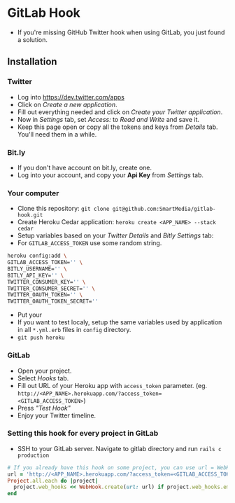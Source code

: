 # GitLab Hook
* If you're missing GitHub Twitter hook when using GitLab, you just found a solution.

## Installation

### Twitter
* Log into https://dev.twitter.com/apps
* Click on _Create a new application_.
* Fill out everything needed and click on _Create your Twitter application_.
* Now in _Settings_ tab, set _Access:_ to _Read and Write_ and save it.
* Keep this page open or copy all the tokens and keys from _Details_ tab. You'll need them in a while.

### Bit.ly
* If you don't have account on bit.ly, create one.
* Log into your account, and copy your __Api Key__ from _Settings_ tab.

### Your computer
* Clone this repository: `git clone git@github.com:SmartMedia/gitlab-hook.git`
* Create Heroku Cedar application: `heroku create <APP_NAME> --stack cedar`
* Setup variables based on your _Twitter Details_ and _Bitly Settings_ tab:
* For `GITLAB_ACCESS_TOKEN` use some random string.

```bash
heroku config:add \
GITLAB_ACCESS_TOKEN='' \
BITLY_USERNAME='' \
BITLY_API_KEY='' \
TWITTER_CONSUMER_KEY='' \
TWITTER_CONSUMER_SECRET='' \
TWITTER_OAUTH_TOKEN='' \
TWITTER_OAUTH_TOKEN_SECRET=''
```

* Put your 
* If you want to test localy, setup the same variables used by application in all `*.yml.erb` files in `config` directory.
* `git push heroku`

### GitLab
* Open your project.
* Select _Hooks_ tab.
* Fill out URL of your Heroku app with `access_token` parameter.
(eg. `http://<APP_NAME>.herokuapp.com/?access_token=<GITLAB_ACCESS_TOKEN>`)
* Press _"Test Hook"_
* Enjoy your Twitter timeline.

### Setting this hook for every project in GitLab
* SSH to your GitLab server. Navigate to gitlab directory and run `rails c production`
```ruby
# If you already have this hook on some project, you can use url = WebHook.first.url
url = 'http://<APP_NAME>.herokuapp.com/?access_token=<GITLAB_ACCESS_TOKEN>'
Project.all.each do |project|
  project.web_hooks << WebHook.create(url: url) if project.web_hooks.empty?
end
```

